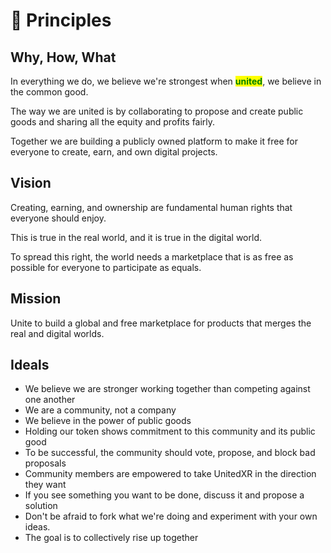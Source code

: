 # 💚 Principles

## Why, How, What

In everything we do, we believe we're strongest when <mark style="color:green;">**united**</mark>, we believe in the common good.

The way we are united is by collaborating to propose and create public goods and sharing all the equity and profits fairly.

Together we are building a publicly owned platform to make it free for everyone to create, earn, and own digital projects.

## Vision

Creating, earning, and ownership are fundamental human rights that everyone should enjoy.

This is true in the real world, and it is true in the digital world.

To spread this right, the world needs a marketplace that is as free as possible for everyone to participate as equals.

## Mission

Unite to build a global and free marketplace for products that merges the real and digital worlds.

## Ideals

* We believe we are stronger working together than competing against one another
* We are a community, not a company
* We believe in the power of public goods
* Holding our token shows commitment to this community and its public good
* To be successful, the community should vote, propose, and block bad proposals
* Community members are empowered to take UnitedXR in the direction they want
* If you see something you want to be done, discuss it and propose a solution
* Don't be afraid to fork what we're doing and experiment with your own ideas.&#x20;
* The goal is to collectively rise up together
